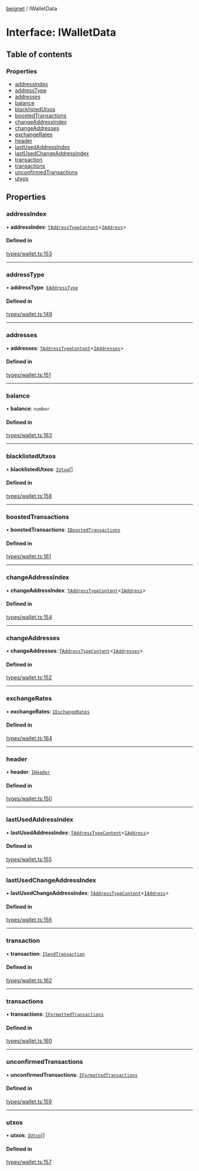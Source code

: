 [beignet](../README.md) / IWalletData

# Interface: IWalletData

## Table of contents

### Properties

- [addressIndex](IWalletData.md#addressindex)
- [addressType](IWalletData.md#addresstype)
- [addresses](IWalletData.md#addresses)
- [balance](IWalletData.md#balance)
- [blacklistedUtxos](IWalletData.md#blacklistedutxos)
- [boostedTransactions](IWalletData.md#boostedtransactions)
- [changeAddressIndex](IWalletData.md#changeaddressindex)
- [changeAddresses](IWalletData.md#changeaddresses)
- [exchangeRates](IWalletData.md#exchangerates)
- [header](IWalletData.md#header)
- [lastUsedAddressIndex](IWalletData.md#lastusedaddressindex)
- [lastUsedChangeAddressIndex](IWalletData.md#lastusedchangeaddressindex)
- [transaction](IWalletData.md#transaction)
- [transactions](IWalletData.md#transactions)
- [unconfirmedTransactions](IWalletData.md#unconfirmedtransactions)
- [utxos](IWalletData.md#utxos)

## Properties

### addressIndex

• **addressIndex**: [`TAddressTypeContent`](../README.md#taddresstypecontent)<[`IAddress`](IAddress.md)\>

#### Defined in

[types/wallet.ts:153](https://github.com/synonymdev/beignet/blob/6c60ef8/src/types/wallet.ts#L153)

___

### addressType

• **addressType**: [`EAddressType`](../enums/EAddressType.md)

#### Defined in

[types/wallet.ts:149](https://github.com/synonymdev/beignet/blob/6c60ef8/src/types/wallet.ts#L149)

___

### addresses

• **addresses**: [`TAddressTypeContent`](../README.md#taddresstypecontent)<[`IAddresses`](IAddresses.md)\>

#### Defined in

[types/wallet.ts:151](https://github.com/synonymdev/beignet/blob/6c60ef8/src/types/wallet.ts#L151)

___

### balance

• **balance**: `number`

#### Defined in

[types/wallet.ts:163](https://github.com/synonymdev/beignet/blob/6c60ef8/src/types/wallet.ts#L163)

___

### blacklistedUtxos

• **blacklistedUtxos**: [`IUtxo`](IUtxo.md)[]

#### Defined in

[types/wallet.ts:158](https://github.com/synonymdev/beignet/blob/6c60ef8/src/types/wallet.ts#L158)

___

### boostedTransactions

• **boostedTransactions**: [`IBoostedTransactions`](IBoostedTransactions.md)

#### Defined in

[types/wallet.ts:161](https://github.com/synonymdev/beignet/blob/6c60ef8/src/types/wallet.ts#L161)

___

### changeAddressIndex

• **changeAddressIndex**: [`TAddressTypeContent`](../README.md#taddresstypecontent)<[`IAddress`](IAddress.md)\>

#### Defined in

[types/wallet.ts:154](https://github.com/synonymdev/beignet/blob/6c60ef8/src/types/wallet.ts#L154)

___

### changeAddresses

• **changeAddresses**: [`TAddressTypeContent`](../README.md#taddresstypecontent)<[`IAddresses`](IAddresses.md)\>

#### Defined in

[types/wallet.ts:152](https://github.com/synonymdev/beignet/blob/6c60ef8/src/types/wallet.ts#L152)

___

### exchangeRates

• **exchangeRates**: [`IExchangeRates`](IExchangeRates.md)

#### Defined in

[types/wallet.ts:164](https://github.com/synonymdev/beignet/blob/6c60ef8/src/types/wallet.ts#L164)

___

### header

• **header**: [`IHeader`](IHeader.md)

#### Defined in

[types/wallet.ts:150](https://github.com/synonymdev/beignet/blob/6c60ef8/src/types/wallet.ts#L150)

___

### lastUsedAddressIndex

• **lastUsedAddressIndex**: [`TAddressTypeContent`](../README.md#taddresstypecontent)<[`IAddress`](IAddress.md)\>

#### Defined in

[types/wallet.ts:155](https://github.com/synonymdev/beignet/blob/6c60ef8/src/types/wallet.ts#L155)

___

### lastUsedChangeAddressIndex

• **lastUsedChangeAddressIndex**: [`TAddressTypeContent`](../README.md#taddresstypecontent)<[`IAddress`](IAddress.md)\>

#### Defined in

[types/wallet.ts:156](https://github.com/synonymdev/beignet/blob/6c60ef8/src/types/wallet.ts#L156)

___

### transaction

• **transaction**: [`ISendTransaction`](ISendTransaction.md)

#### Defined in

[types/wallet.ts:162](https://github.com/synonymdev/beignet/blob/6c60ef8/src/types/wallet.ts#L162)

___

### transactions

• **transactions**: [`IFormattedTransactions`](IFormattedTransactions.md)

#### Defined in

[types/wallet.ts:160](https://github.com/synonymdev/beignet/blob/6c60ef8/src/types/wallet.ts#L160)

___

### unconfirmedTransactions

• **unconfirmedTransactions**: [`IFormattedTransactions`](IFormattedTransactions.md)

#### Defined in

[types/wallet.ts:159](https://github.com/synonymdev/beignet/blob/6c60ef8/src/types/wallet.ts#L159)

___

### utxos

• **utxos**: [`IUtxo`](IUtxo.md)[]

#### Defined in

[types/wallet.ts:157](https://github.com/synonymdev/beignet/blob/6c60ef8/src/types/wallet.ts#L157)
